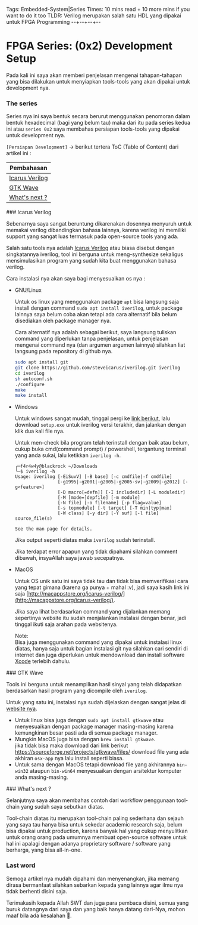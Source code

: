 Tags: Embedded-System|Series
Times: 10 mins read + 10 more mins if you want to do it too
TLDR: Verilog merupakan salah satu HDL yang dipakai untuk FPGA Programming
--+--+--+--
# FPGA Series: (0x2) Development Setup 

Pada kali ini saya akan memberi penjelasan mengenai tahapan-tahapan yang bisa dilakukan untuk menyiapkan tools-tools yang akan dipakai untuk development nya.

### The series

Series nya ini saya bentuk secara berurut menggunakan penomoran dalam bentuk hexadecimal (bagi yang belum tau) maka dari itu pada series kedua ini atau `series 0x2` saya membahas persiapan tools-tools yang dipakai untuk development nya.

`[Persiapan Development]` -> berikut tertera ToC (Table of Content) dari artikel ini :  

| Pembahasan |
| --- |
| [Icarus Verilog](#icarus-verilog) |  
| [GTK Wave](#gtkwave) |  
| [What's next ?](#whats-next) |  

<div id="icarus-verilog"></div>
### Icarus Verilog

Sebenarnya saya sangat beruntung dikarenakan dosennya menyuruh untuk memakai verilog dibandingkan bahasa lainnya, karena verilog ini memiliki support yang sangat luas termasuk pada open-source tools yang ada.

Salah satu tools nya adalah [Icarus Verilog](http://iverilog.icarus.com/) atau biasa disebut dengan singkatannya iverilog, tool ini berguna untuk meng-synthesize sekaligus mensimulasikan program yang sudah kita buat menggunakan bahasa verilog.

Cara instalasi nya akan saya bagi menyesuaikan os nya :

- GNU/Linux  
  
  Untuk os linux yang menggunakan package `apt` bisa langsung saja install dengan command `sudo apt install iverilog`, untuk package lainnya saya belum coba akan tetapi ada cara alternatif bila belum disediakan oleh package manager nya.

  Cara alternatif nya adalah sebagai berikut, saya langsung tuliskan command yang diperlukan tanpa penjelasan, untuk penjelasan mengenai command nya (dan argumen argumen lainnya) silahkan liat langsung pada repository di github nya.

  ```bash
  sudo apt install git
  git clone https://github.com/steveicarus/iverilog.git iverilog
  cd iverilog
  sh autoconf.sh
  ./configure
  make
  make install
  ```

- Windows   

  Untuk windows sangat mudah, tinggal pergi ke [link berikut](http://bleyer.org/icarus/), lalu download `setup.exe` untuk iverilog versi terakhir, dan jalankan dengan klik dua kali file nya.

  Untuk men-check bila program telah terinstall dengan baik atau belum, cukup buka cmd(command prompt) / powershell, tergantung terminal yang anda sukai, lalu ketikkan `iverilog -h`.

  ```
  ╭─f4r4w4y@blackrock ~/Downloads 
  ╰─$ iverilog -h
  Usage: iverilog [-EiSuvV] [-B base] [-c cmdfile|-f cmdfile]
                  [-g1995|-g2001|-g2005|-g2005-sv|-g2009|-g2012] [-g<feature>]
                  [-D macro[=defn]] [-I includedir] [-L moduledir]
                  [-M [mode=]depfile] [-m module]
                  [-N file] [-o filename] [-p flag=value]
                  [-s topmodule] [-t target] [-T min|typ|max]
                  [-W class] [-y dir] [-Y suf] [-l file] source_file(s)

  See the man page for details.
  ```

  Jika output seperti diatas maka `iverilog` sudah terinstall.

  Jika terdapat error apapun yang tidak dipahami silahkan comment dibawah, insyaAllah saya jawab secepatnya.

- MacOS  

  Untuk OS unik satu ini saya tidak tau dan tidak bisa memverifikasi cara yang tepat gimana (karena ga punya + mahal :v), jadi saya kasih link ini saja [http://macappstore.org/icarus-verilog/](http://macappstore.org/icarus-verilog/).

  Jika saya lihat berdasarkan command yang dijalankan memang sepertinya website itu sudah menjalankan instalasi dengan benar, jadi tinggal ikuti saja arahan pada websitenya.

  Note:   
  Bisa juga menggunakan command yang dipakai untuk instalasi linux diatas, hanya saja untuk bagian instalasi git nya silahkan cari sendiri di internet dan juga diperlukan untuk mendownload dan install software [Xcode](https://apps.apple.com/us/app/xcode/id497799835?mt=12) terlebih dahulu.

<div id="gtkwave"></div>
### GTK Wave

Tools ini berguna untuk menampilkan hasil sinyal yang telah didapatkan berdasarkan hasil program yang dicompile oleh `iverilog`.

Untuk yang satu ini, instalasi nya sudah dijelaskan dengan sangat jelas di [website nya](http://gtkwave.sourceforge.net/).

- Untuk linux bisa juga dengan `sudo apt install gtkwave` atau menyesuaikan dengan package manager masing-masing karena kemungkinan besar pasti ada di semua package manager.   
- Mungkin MacOS juga bisa dengan `brew install gtkwave`.  
  jika tidak bisa maka download dari link berikut https://sourceforge.net/projects/gtkwave/files/ download file yang ada akhiran `osx-app` nya lalu install seperti biasa.  
- Untuk sama dengan MacOS tetapi download file yang akhirannya `bin-win32` ataupun `bin-win64` menyesuaikan dengan arsitektur komputer anda masing-masing.

<div id="whats-next"></div>
### What's next ?

Selanjutnya saya akan membahas contoh dari workflow penggunaan tool-chain yang sudah saya sebutkan diatas.

Tool-chain diatas itu merupakan tool-chain paling sederhana dan sejauh yang saya tau hanya bisa untuk sekedar academic research saja, belum bisa dipakai untuk production, karena banyak hal yang cukup menyulitkan untuk orang orang pada umumnya membuat open-source software untuk hal ini apalagi dengan adanya proprietary software / software yang berharga, yang bisa all-in-one. 

### Last word

Semoga artikel nya mudah dipahami dan menyenangkan, jika memang dirasa bermanfaat silahkan sebarkan kepada yang lainnya agar ilmu nya tidak berhenti disini saja.

Terimakasih kepada Allah SWT dan juga para pembaca disini, semua yang buruk datangnya dari saya dan yang baik hanya datang dari-Nya, mohon maaf bila ada kesalahan 🙏.